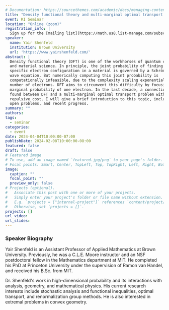 ```yaml
---
# Documentation: https://sourcethemes.com/academic/docs/managing-content/
title: "Density functional theory and multi-marginal optimal transport: Introduction"
event: KI Seminar
location: "Online (zoom)"
registration_info: |
  Sign up for the [mailing list](https://math.us8.list-manage.com/subscribe/post?u=c9cc3beec9fa57d7299ac161c&id=845fe9abdc) to receive the connection details
speaker:
  name: Yair Shenfeld
  institution: Brown University
  url: 'https://www.yairshenfeld.com/'
abstract: |
  Density functional theory (DFT) is one of the workhorses of quantum chemistry
  and material science. In principle, the joint probability of finding a
  specific electron configuration in a material is governed by a Schrödinger
  wave equation. But numerically computing this joint probability is
  computationally infeasible, due to the complexity scaling exponentially in the
  number of electrons. DFT aims to circumvent this difficulty by focusing on the
  marginal probability of one electron. In the last decade, a connection was
  found between DFT and a multi-marginal optimal transport problem with a
  repulsive cost. I will give a brief introduction to this topic, including some
  open problems, and recent progress.
summary: ""
authors: 
tags:
  - seminar
categories:
  - event
date: 2024-04-04T10:00:00-07:00
publishDate: 2024-02-08T10:00:00-08:00
featured: false
draft: false
# Featured image
# To use, add an image named `featured.jpg/png` to your page's folder.
# Focal points: Smart, Center, TopLeft, Top, TopRight, Left, Right, BottomLeft, Bottom, BottomRight.
image:
  caption: ""
  focal_point: ""
  preview_only: false
# Projects (optional).
#   Associate this post with one or more of your projects.
#   Simply enter your project's folder or file name without extension.
#   E.g. `projects = ["internal-project"]` references `content/project/deep-learning/index.md`.
#   Otherwise, set `projects = []`.
projects: []
url_video:
url_slides:
---
```

### Speaker Biography
Yair Shenfeld is an Assistant Professor of Applied Mathematics at Brown
University.  Previously, he was a C.L.E. Moore instructor and an NSF
postdoctoral fellow in the Mathematics department at MIT. He completed his PhD
at Princeton University under the supervision of Ramon van Handel, and received
his B.Sc. from MIT. 

Dr. Shenfeld's work in high-dimensional probability and its interactions with
analysis, geometry, and mathematical physics. His current research interests
include stochastic analysis and functional inequalities, optimal  transport, and
renormalization group methods. He is also interested in extremal problems in
convex geometry.
